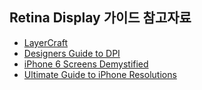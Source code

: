 ## Retina Display 가이드 참고자료
- [LayerCraft](http://lab.rayps.com/lc/)
- [Designers Guide to DPI](http://sebastien-gabriel.com/designers-guide-to-dpi/home)
- [iPhone 6 Screens Demystified](http://www.paintcodeapp.com/news/iphone-6-screens-demystified)
- [Ultimate Guide to iPhone Resolutions](http://www.paintcodeapp.com/news/ultimate-guide-to-iphone-resolutions)
